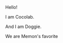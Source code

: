 <link rel="icon" type="image/png" sizes="32x32" href="/favicon-32x32.png">

<p>Hello!</p>
<p>I am Cocolab.</p>
<p>And I am Doggie.</p>
<p>We are Memon's favorite</p>
